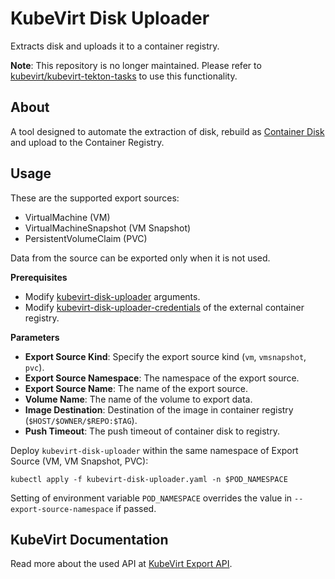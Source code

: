 # KubeVirt Disk Uploader

Extracts disk and uploads it to a container registry.

**Note**: This repository is no longer maintained. Please refer to [kubevirt/kubevirt-tekton-tasks](https://github.com/kubevirt/kubevirt-tekton-tasks) to use this functionality.

## About

A tool designed to automate the extraction of disk, rebuild as [Container Disk](https://kubevirt.io/user-guide/virtual_machines/disks_and_volumes/#containerdisk) and upload to the Container Registry.

## Usage

These are the supported export sources:

- VirtualMachine (VM)
- VirtualMachineSnapshot (VM Snapshot)
- PersistentVolumeClaim (PVC)

Data from the source can be exported only when it is not used.

**Prerequisites**

- Modify [kubevirt-disk-uploader](https://github.com/codingben/kubevirt-disk-uploader/blob/main/kubevirt-disk-uploader.yaml#L58) arguments.
- Modify [kubevirt-disk-uploader-credentials](https://github.com/codingben/kubevirt-disk-uploader/blob/main/kubevirt-disk-uploader.yaml#L65-L74) of the external container registry.

**Parameters**

- **Export Source Kind**: Specify the export source kind (`vm`, `vmsnapshot`, `pvc`).
- **Export Source Namespace**: The namespace of the export source.
- **Export Source Name**: The name of the export source.
- **Volume Name**:  The name of the volume to export data.
- **Image Destination**: Destination of the image in container registry (`$HOST/$OWNER/$REPO:$TAG`).
- **Push Timeout**: The push timeout of container disk to registry.

Deploy `kubevirt-disk-uploader` within the same namespace of Export Source (VM, VM Snapshot, PVC):

```
kubectl apply -f kubevirt-disk-uploader.yaml -n $POD_NAMESPACE
```

Setting of environment variable `POD_NAMESPACE` overrides the value in `--export-source-namespace` if passed.

## KubeVirt Documentation

Read more about the used API at [KubeVirt Export API](https://kubevirt.io/user-guide/operations/export_api).
